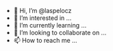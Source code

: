 - 👋 Hi, I’m @laspelocz
- 👀 I’m interested in ...
- 🌱 I’m currently learning ...
- 💞️ I’m looking to collaborate on ...
- 📫 How to reach me ...

<!---
laspelocz/laspelocz is a ✨ special ✨ repository because its `README.md` (this file) appears on your GitHub profile.
You can click the Preview link to take a look at your changes.
--->
